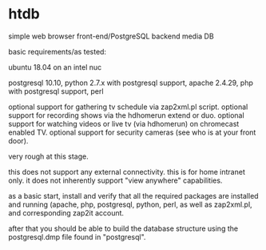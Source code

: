 # htdb
simple web browser front-end/PostgreSQL backend media DB

basic requirements/as tested:

ubuntu 18.04 on an intel nuc

postgresql 10.10,
python 2.7.x with postgresql support,
apache 2.4.29,
php with postgresql support,
perl 

optional support for gathering tv schedule via zap2xml.pl script.
optional support for recording shows via the hdhomerun extend or duo.
optional support for watching videos or live tv (via hdhomerun) on chromecast enabled TV.
optional support for security cameras (see who is at your front door).

very rough at this stage.

this does not support any external connectivity.  this is for home intranet only. it does not inherently support "view anywhere" capabilities.

as a basic start, install and verify that all the required packages are installed and running (apache, php, postgresql, python, perl, as well as zap2xml.pl, and corresponding zap2it account.

after that you should be able to build the database structure using the postgresql.dmp file found in "postgresql".
